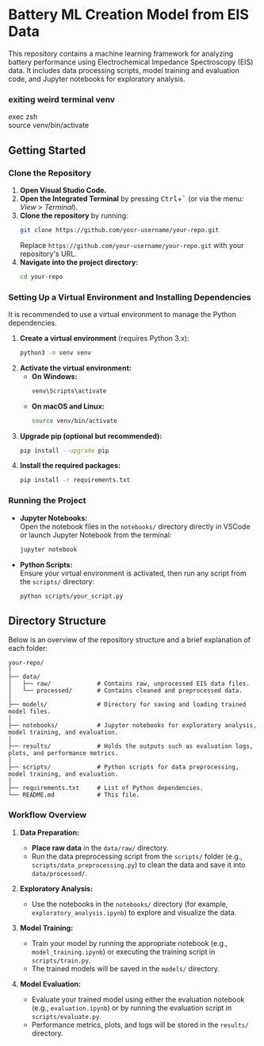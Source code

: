 # Battery ML Creation Model from EIS Data

This repository contains a machine learning framework for analyzing battery performance using Electrochemical Impedance Spectroscopy (EIS) data. It includes data processing scripts, model training and evaluation code, and Jupyter notebooks for exploratory analysis.

### exiting weird terminal venv
exec zsh    
source venv/bin/activate            

## Getting Started

### Clone the Repository

1. **Open Visual Studio Code.**
2. **Open the Integrated Terminal** by pressing <kbd>Ctrl</kbd>+<kbd>`</kbd> (or via the menu: *View > Terminal*).
3. **Clone the repository** by running:
   ```bash
   git clone https://github.com/your-username/your-repo.git
   ```
   Replace `https://github.com/your-username/your-repo.git` with your repository's URL.
4. **Navigate into the project directory:**
   ```bash
   cd your-repo
   ```

### Setting Up a Virtual Environment and Installing Dependencies

It is recommended to use a virtual environment to manage the Python dependencies.

1. **Create a virtual environment** (requires Python 3.x):
   ```bash
   python3 -m venv venv
   ```
2. **Activate the virtual environment:**
   - **On Windows:**
     ```bash
     venv\Scripts\activate
     ```
   - **On macOS and Linux:**
     ```bash
     source venv/bin/activate
     ```
3. **Upgrade pip (optional but recommended):**
   ```bash
   pip install --upgrade pip
   ```
4. **Install the required packages:**
   ```bash
   pip install -r requirements.txt
   ```

### Running the Project

- **Jupyter Notebooks:**  
  Open the notebook files in the `notebooks/` directory directly in VSCode or launch Jupyter Notebook from the terminal:
  ```bash
  jupyter notebook
  ```
- **Python Scripts:**  
  Ensure your virtual environment is activated, then run any script from the `scripts/` directory:
  ```bash
  python scripts/your_script.py
  ```

## Directory Structure

Below is an overview of the repository structure and a brief explanation of each folder:

```
your-repo/
│
├── data/                
│   ├── raw/             # Contains raw, unprocessed EIS data files.
│   └── processed/       # Contains cleaned and preprocessed data.
│
├── models/              # Directory for saving and loading trained model files.
│
├── notebooks/           # Jupyter notebooks for exploratory analysis, model training, and evaluation.
│
├── results/             # Holds the outputs such as evaluation logs, plots, and performance metrics.
│
├── scripts/             # Python scripts for data preprocessing, model training, and evaluation.
│
├── requirements.txt     # List of Python dependencies.
└── README.md            # This file.
```

### Workflow Overview

1. **Data Preparation:**
   - **Place raw data** in the `data/raw/` directory.
   - Run the data preprocessing script from the `scripts/` folder (e.g., `scripts/data_preprocessing.py`) to clean the data and save it into `data/processed/`.

2. **Exploratory Analysis:**
   - Use the notebooks in the `notebooks/` directory (for example, `exploratory_analysis.ipynb`) to explore and visualize the data.

3. **Model Training:**
   - Train your model by running the appropriate notebook (e.g., `model_training.ipynb`) or executing the training script in `scripts/train.py`.
   - The trained models will be saved in the `models/` directory.

4. **Model Evaluation:**
   - Evaluate your trained model using either the evaluation notebook (e.g., `evaluation.ipynb`) or by running the evaluation script in `scripts/evaluate.py`.
   - Performance metrics, plots, and logs will be stored in the `results/` directory.


